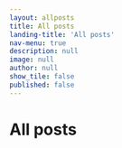 ```yaml
---
layout: allposts
title: All posts
landing-title: 'All posts'
nav-menu: true
description: null
image: null
author: null
show_tile: false
published: false
---
```


<h1>All posts</h1>
